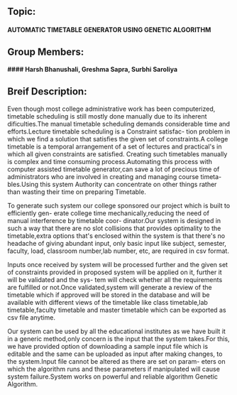 ## Topic:

#### AUTOMATIC TIMETABLE GENERATOR USING GENETIC ALGORITHM

## Group Members:

**#### Harsh Bhanushali, Greshma Sapra, Surbhi Saroliya**

## Breif Description:

Even though most college administrative work has been computerized, timetable scheduling
is still mostly done manually due to its inherent dificulties.The manual timetable scheduling
demands considerable time and efforts.Lecture timetable scheduling is a Constraint satisfac-
tion problem in which we find a solution that satisfies the given set of constraints.A college
timetable is a temporal arrangement of a set of lectures and practical's in which all given
constraints are satisfied. Creating such timetables manually is complex and time consuming
process.Automating this process with computer assisted timetable generator,can save a lot
of precious time of administrators who are involved in creating and managing course timeta-
bles.Using this system Authority can concentrate on other things rather than wasting their
time on preparing Timetable.

To generate such system our college sponsored our project which is built to efficiently gen-
erate college time mechanically,reducing the need of manual interference by timetable coor-
dinator.Our system is designed in such a way that there are no slot collisions that provides
optimality to the timetable,extra options that's enclosed within the system is that there's
no headache of giving abundant input, only basic input like subject, semester, faculty, load,
classroom number,lab number, etc, are required in csv format.

Inputs once received by system will be processed further and the given set of constraints
provided in proposed system will be applied on it, further it will be validated and the sys-
tem will check whether all the requirements are fulfilled or not.Once validated,system will
generate a review of the timetable which if approved will be stored in the database and will
be available with different views of the timetable like class timetable,lab timetable,faculty
timetable and master timetable which can be exported as csv file anytime.

Our system can be used by all the educational institutes as we have built it in a generic
method,only concern is the input that the system takes.For this, we have provided option
of downloading a sample input file which is editable and the same can be uploaded as input
after making changes, to the system.Input file cannot be altered as there are set on param-
eters on which the algorithm runs and these parameters if manipulated will cause system
failure.System works on powerful and reliable algorithm Genetic Algorithm.

